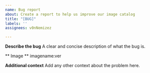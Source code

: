 ```yaml
---
name: Bug report
about: Create a report to help us improve our image catalog
title: "[BUG]"
labels: ''
assignees: v0nNemizez

---
```


**Describe the bug**
A clear and concise description of what the bug is.

** Image **
imagename:ver

**Additional context**
Add any other context about the problem here.
